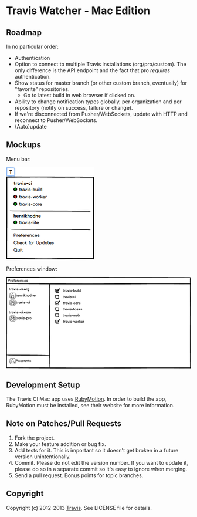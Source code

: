 # Travis Watcher - Mac Edition

## Roadmap

In no particular order:

- Authentication
- Option to connect to multiple Travis installations (org/pro/custom). The only
  difference is the API endpoint and the fact that pro *requires*
  authentication.
- Show status for master branch (or other custom branch, eventually) for
  "favorite" repositories.
  - Go to latest build in web browser if clicked on.
- Ability to change notification types globally, per organization and per
  repository (notify on success, failure or change).
- If we're disconnected from Pusher/WebSockets, update with HTTP and reconnect
  to Pusher/WebSockets.
- (Auto)update

## Mockups

Menu bar:

![Menu bar mockup](mockups/menubar.png)

Preferences window:

![Preferences window mockup](mockups/preferences.png)

## Development Setup

The Travis CI Mac app uses [RubyMotion][]. In order to build the app, RubyMotion
must be installed, see their website for more information.

[RubyMotion]: http://www.rubymotion.com/

## Note on Patches/Pull Requests

1. Fork the project.
2. Make your feature addition or bug fix.
3. Add tests for it. This is important so it doesn't get broken in a future
   version unintentionally.
4. Commit. Please do not edit the version number. If you want to update it,
   please do so in a separate commit so it's easy to ignore when merging.
5. Send a pull request. Bonus points for topic branches.

## Copyright

Copyright (c) 2012-2013 [Travis](https://github.com/travis-ci). See LICENSE file
for details.
